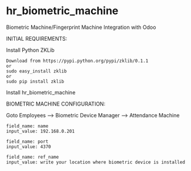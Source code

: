 # hr_biometric_machine
Biometric Machine/Fingerprint Machine Integration with Odoo

INITIAL REQUIREMENTS:

Install Python ZKLib

    Download from https://pypi.python.org/pypi/zklib/0.1.1
    or 
    sudo easy_install zklib 
    or
    sudo pip install zklib

Install hr_biometric_machine

BIOMETRIC MACHINE CONFIGURATION:

Goto Employees --> Biometric Device Manager --> Attendance Machine

    field_name: name
    input_value: 192.168.0.201

    field_name: port
    input_value: 4370

    field_name: ref_name
    input_value: write your location where biometric device is installed
